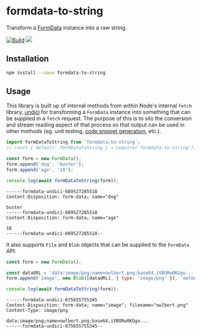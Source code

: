 # formdata-to-string

Transform a [FormData](https://developer.mozilla.org/en-US/docs/Web/API/FormData) instance into a raw string.

[![Build](https://github.com/readmeio/formdata-to-string/workflows/CI/badge.svg)](https://github.com/readmeio/formdata-to-string/) [![](https://img.shields.io/npm/v/formdata-to-string)](https://npm.im/formdata-to-string)

## Installation

```sh
npm install --save formdata-to-string
```

## Usage

This library is built up of internal methods from within Node's internal `fetch` library, [undici](https://github.com/nodejs/undici) for transforming a `FormData` instance into something that can be supplied in a `fetch` request. The purpose of this is to silo the conversion and stream reading aspect of that process so that output can be used in other methods (eg. unit testing, [code snippet generation](https://npm.im/@readme/httpsnippet), etc.).

```js
import formDataToString from 'formdata-to-string';
// const { default: formDataToString } = require('formdata-to-string');

const form = new FormData();
form.append('dog', 'buster');
form.append('age', '18');

console.log(await formDataToString(form));
```

```
------formdata-undici-089527285518
Content-Disposition: form-data; name="dog"

buster
------formdata-undici-089527285518
Content-Disposition: form-data; name="age"

18
------formdata-undici-089527285518--
```

It also supports `File` and `Blob` objects that can be supplied to the `FormData` API:

```js
const form = new FormData();

const dataURL = 'data:image/png;name=owlbert.png;base64,iVBORw0KGgo...';
form.append('image', new Blob([dataURL], { type: 'image/png' }), 'owlbert.png');

console.log(await formDataToString(form));
```

```
------formdata-undici-075655755345
Content-Disposition: form-data; name="image"; filename="owlbert.png"
Content-Type: image/png

data:image/png;name=owlbert.png;base64,iVBORw0KGgo...
------formdata-undici-075655755345--
```
